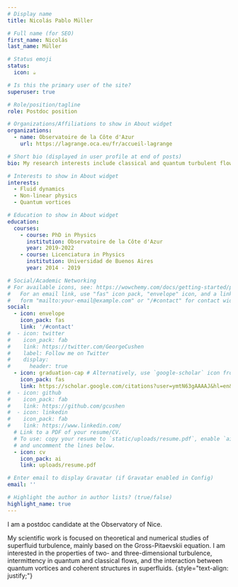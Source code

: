 ```yaml
---
# Display name
title: Nicolás Pablo Müller 

# Full name (for SEO)
first_name: Nicolás
last_name: Müller

# Status emoji
status:
  icon: ☕️

# Is this the primary user of the site?
superuser: true

# Role/position/tagline
role: Postdoc position

# Organizations/Affiliations to show in About widget
organizations:
  - name: Observatoire de la Côte d'Azur
    url: https://lagrange.oca.eu/fr/accueil-lagrange

# Short bio (displayed in user profile at end of posts)
bio: My research interests include classical and quantum turbulent flows. 

# Interests to show in About widget
interests:
  - Fluid dynamics
  - Non-linear physics
  - Quantum vortices

# Education to show in About widget
education:
  courses:
    - course: PhD in Physics
      institution: Observatoire de la Côte d'Azur
      year: 2019-2022
    - course: Licenciatura in Physics
      institution: Universidad de Buenos Aires
      year: 2014 - 2019

# Social/Academic Networking
# For available icons, see: https://wowchemy.com/docs/getting-started/page-builder/#icons
#   For an email link, use "fas" icon pack, "envelope" icon, and a link in the
#   form "mailto:your-email@example.com" or "/#contact" for contact widget.
social:
  - icon: envelope
    icon_pack: fas
    link: '/#contact'
#  - icon: twitter
#    icon_pack: fab
#    link: https://twitter.com/GeorgeCushen
#    label: Follow me on Twitter
#    display:
#      header: true
  - icon: graduation-cap # Alternatively, use `google-scholar` icon from `ai` icon pack
    icon_pack: fas
    link: https://scholar.google.com/citations?user=ymtN63gAAAAJ&hl=en&oi=ao
#  - icon: github
#    icon_pack: fab
#    link: https://github.com/gcushen
#  - icon: linkedin
#    icon_pack: fab
#    link: https://www.linkedin.com/
  # Link to a PDF of your resume/CV.
  # To use: copy your resume to `static/uploads/resume.pdf`, enable `ai` icons in `params.yaml`,
  # and uncomment the lines below.
  - icon: cv
    icon_pack: ai
    link: uploads/resume.pdf

# Enter email to display Gravatar (if Gravatar enabled in Config)
email: ''

# Highlight the author in author lists? (true/false)
highlight_name: true
---
```


I am a postdoc candidate at the Observatory of Nice. 
<!-- My research is devoted to numerical and theoretical studies of classical and quantum turbulent flows. 
My expertise includes the performance of high-resolution direct numerical simulations using parallel computing methods, 
and the application of statistical methods for the analysis of turbulent flows.  -->
My scientific work is focused on theoretical and numerical studies of superfluid turbulence, mainly based on the Gross-Pitaevskii equation. 
I am interested in the properties of two- and three-dimensional turbulence, intermittency in quantum and classical flows, and the interaction between quantum vortices and coherent structures in superfluids.
{style="text-align: justify;"}
